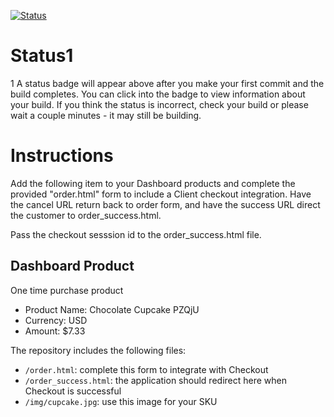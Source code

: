 [![Status](https://img.shields.io/badge/status-SUBMITTABLE%20COMMIT:%2021b192fa62ed78e6d33e5fd76f063d6bef49492f-brightgreen.svg)](https://github.com/crowdbotics-challenges/bakery_scaffold_wfzpFtnlOekS24NL/commit/21b192fa62ed78e6d33e5fd76f063d6bef49492f)





# Status1
1
A status badge will appear above after you make your first commit and the build completes. You can click into the badge to view information about your build. If you think the status is incorrect, check your build or please wait a couple minutes - it may still be building.

# Instructions

Add the following item to your Dashboard products and complete the provided "order.html" form to include a Client checkout integration. Have the cancel URL return back to order form, and have the success URL direct the customer to order_success.html.

Pass the checkout sesssion id to the order_success.html file.

## Dashboard Product
One time purchase product
* Product Name: Chocolate Cupcake PZQjU
* Currency: USD
* Amount: $7.33

The repository includes the following files:
* `/order.html`: complete this form to integrate with Checkout
* `/order_success.html`: the application should redirect here when Checkout is successful
* `/img/cupcake.jpg`: use this image for your SKU
